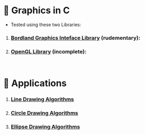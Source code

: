 # 🎨 Graphics in C
- Tested using these two Libraries:
1. ### [Bordland Graphics Inteface Library](./c_graphics_BGI.md) (rudementary):
2. ### [OpenGL Library](./c_openGL.md) (incomplete):

&nbsp;
# 🧰 Applications
1. ### **[Line Drawing Algorithms](./Line_Drawing_Algorithms.md)**
2. ### **[Circle Drawing Algorithms](./Circle_Drawing_Algorithms.md)**
3. ### **[Ellipse Drawing Algorithms](./Ellipse_Drawing_Algorithms.md)**